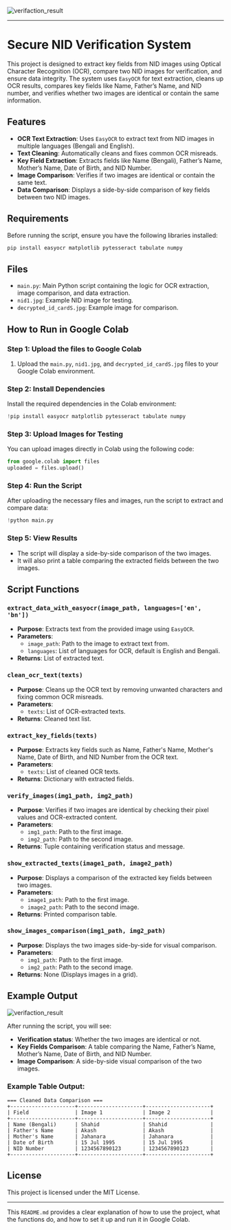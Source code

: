 ![verifaction_result](https://github.com/user-attachments/assets/6928e4d9-00a8-45d7-8e39-548fe08fe8a5)

---

# Secure NID Verification System

This project is designed to extract key fields from NID images using Optical Character Recognition (OCR), compare two NID images for verification, and ensure data integrity. The system uses `EasyOCR` for text extraction, cleans up OCR results, compares key fields like Name, Father’s Name, and NID number, and verifies whether two images are identical or contain the same information.

## Features

- **OCR Text Extraction**: Uses `EasyOCR` to extract text from NID images in multiple languages (Bengali and English).
- **Text Cleaning**: Automatically cleans and fixes common OCR misreads.
- **Key Field Extraction**: Extracts fields like Name (Bengali), Father’s Name, Mother’s Name, Date of Birth, and NID Number.
- **Image Comparison**: Verifies if two images are identical or contain the same text.
- **Data Comparison**: Displays a side-by-side comparison of key fields between two NID images.

## Requirements

Before running the script, ensure you have the following libraries installed:

```bash
pip install easyocr matplotlib pytesseract tabulate numpy
```

## Files

- `main.py`: Main Python script containing the logic for OCR extraction, image comparison, and data extraction.
- `nid1.jpg`: Example NID image for testing.
- `decrypted_id_cardS.jpg`: Example image for comparison.

## How to Run in Google Colab

### Step 1: Upload the files to Google Colab
1. Upload the `main.py`, `nid1.jpg`, and `decrypted_id_cardS.jpg` files to your Google Colab environment.

### Step 2: Install Dependencies
Install the required dependencies in the Colab environment:

```python
!pip install easyocr matplotlib pytesseract tabulate numpy
```

### Step 3: Upload Images for Testing
You can upload images directly in Colab using the following code:

```python
from google.colab import files
uploaded = files.upload()
```

### Step 4: Run the Script
After uploading the necessary files and images, run the script to extract and compare data:

```python
!python main.py
```

### Step 5: View Results
- The script will display a side-by-side comparison of the two images.
- It will also print a table comparing the extracted fields between the two images.

## Script Functions

### `extract_data_with_easyocr(image_path, languages=['en', 'bn'])`
- **Purpose**: Extracts text from the provided image using `EasyOCR`.
- **Parameters**: 
  - `image_path`: Path to the image to extract text from.
  - `languages`: List of languages for OCR, default is English and Bengali.
- **Returns**: List of extracted text.

### `clean_ocr_text(texts)`
- **Purpose**: Cleans up the OCR text by removing unwanted characters and fixing common OCR misreads.
- **Parameters**: 
  - `texts`: List of OCR-extracted texts.
- **Returns**: Cleaned text list.

### `extract_key_fields(texts)`
- **Purpose**: Extracts key fields such as Name, Father's Name, Mother's Name, Date of Birth, and NID Number from the OCR text.
- **Parameters**:
  - `texts`: List of cleaned OCR texts.
- **Returns**: Dictionary with extracted fields.

### `verify_images(img1_path, img2_path)`
- **Purpose**: Verifies if two images are identical by checking their pixel values and OCR-extracted content.
- **Parameters**:
  - `img1_path`: Path to the first image.
  - `img2_path`: Path to the second image.
- **Returns**: Tuple containing verification status and message.

### `show_extracted_texts(image1_path, image2_path)`
- **Purpose**: Displays a comparison of the extracted key fields between two images.
- **Parameters**:
  - `image1_path`: Path to the first image.
  - `image2_path`: Path to the second image.
- **Returns**: Printed comparison table.

### `show_images_comparison(img1_path, img2_path)`
- **Purpose**: Displays the two images side-by-side for visual comparison.
- **Parameters**:
  - `img1_path`: Path to the first image.
  - `img2_path`: Path to the second image.
- **Returns**: None (Displays images in a grid).

## Example Output
![verifaction_result](https://github.com/user-attachments/assets/35a2b705-ef57-4b6b-84a9-4845087a0d8a)

After running the script, you will see:

- **Verification status**: Whether the two images are identical or not.
- **Key Fields Comparison**: A table comparing the Name, Father’s Name, Mother’s Name, Date of Birth, and NID Number.
- **Image Comparison**: A side-by-side visual comparison of the two images.

### Example Table Output:
```plaintext
=== Cleaned Data Comparison ===
+---------------------+---------------------+---------------------+
| Field               | Image 1             | Image 2             |
+---------------------+---------------------+---------------------+
| Name (Bengali)      | Shahid              | Shahid              |
| Father's Name       | Akash               | Akash               |
| Mother's Name       | Jahanara            | Jahanara            |
| Date of Birth       | 15 Jul 1995         | 15 Jul 1995         |
| NID Number          | 1234567890123       | 1234567890123       |
+---------------------+---------------------+---------------------+
```



## License

This project is licensed under the MIT License.

---

This `README.md` provides a clear explanation of how to use the project, what the functions do, and how to set it up and run it in Google Colab.
